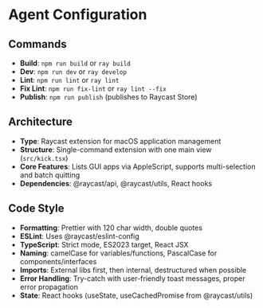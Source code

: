 # Agent Configuration

## Commands
- **Build**: `npm run build` or `ray build`
- **Dev**: `npm run dev` or `ray develop` 
- **Lint**: `npm run lint` or `ray lint`
- **Fix Lint**: `npm run fix-lint` or `ray lint --fix`
- **Publish**: `npm run publish` (publishes to Raycast Store)

## Architecture
- **Type**: Raycast extension for macOS application management
- **Structure**: Single-command extension with one main view (`src/kick.tsx`)
- **Core Features**: Lists GUI apps via AppleScript, supports multi-selection and batch quitting
- **Dependencies**: @raycast/api, @raycast/utils, React hooks

## Code Style
- **Formatting**: Prettier with 120 char width, double quotes
- **ESLint**: Uses @raycast/eslint-config
- **TypeScript**: Strict mode, ES2023 target, React JSX
- **Naming**: camelCase for variables/functions, PascalCase for components/interfaces
- **Imports**: External libs first, then internal, destructured when possible
- **Error Handling**: Try-catch with user-friendly toast messages, proper error propagation
- **State**: React hooks (useState, useCachedPromise from @raycast/utils)
